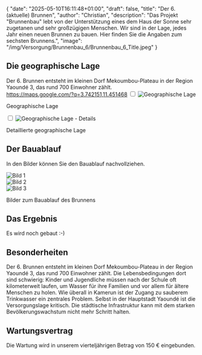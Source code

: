 {
    "date": "2025-05-10T16:11:48+01:00",
    "draft": false,
    "title": "Der 6. (aktuelle) Brunnen",
    "author": "Christian",
    "description": "Das Projekt \"Brunnenbau\" lebt von der Unterstützung eines dem Haus der Sonne sehr zugetanen und sehr großzügigen Menschen. Wir sind in der Lage, jedes Jahr einen neuen Brunnen zu bauen. Hier finden Sie die Angaben zum sechsten Brunnens.",
    "image": "/img/Versorgung/Brunnenbau_6/Brunnenbau_6_Title.jpeg"
}
## Die geographische Lage
Der 6. Brunnen entsteht im kleinen Dorf Mekoumbou-Plateau in der Region Yaoundé 3, das rund 700 Einwohner zählt.  
https://maps.google.com/?q=3.742151,11.451468
<input type="checkbox" id="expand-image1" />
<label for="expand-image1">
  <img class="img-centered" src="/img/Versorgung/Brunnenbau_6/GeographischeLage_Kamerun.png#imagemd"     alt="Geographische Lage" />
</label>
<p class="img-caption">Geographische Lage</p>
<input type="checkbox" id="expand-image2" />
<label for="expand-image2">
  <img class="img-centered" src="/img/Versorgung/Brunnenbau_6/GeographischeLage_Details.png#imagemd"     alt="Geographische Lage - Details" />
</label>
<p class="img-caption">Detaillierte geographische Lage</p>

## Der Bauablauf
In den Bilder können Sie den Bauablauf nachvollziehen.
<div class="swiper-container swiper-container-portrait">
  <div class="swiper-wrapper">
    <div class="swiper-slide">
        <img src="/img/Versorgung/Brunnenbau_6/Fortschritt (1).jpg" alt="Bild 1" />
    </div>
    <div class="swiper-slide">
        <img src="/img/Versorgung/Brunnenbau_6/Fortschritt (1).jpeg" alt="Bild 2" />
    </div>
    <div class="swiper-slide">
        <img src="/img/Versorgung/Brunnenbau_6/Fortschritt (2).jpeg" alt="Bild 3" />
    </div>
  </div>
  <!-- Navigation -->
  <div class="swiper-button-prev"></div>
  <div class="swiper-button-next"></div>
  <div class="swiper-pagination"></div>
</div>
<p class="img-caption">Bilder zum Bauablauf des Brunnens</p>

## Das Ergebnis
Es wird noch gebaut :-)

## Besonderheiten
Der 6. Brunnen entsteht im kleinen Dorf Mekoumbou-Plateau in der Region Yaoundé 3, das rund 700 Einwohner zählt.
Die Lebensbedingungen dort sind schwierig: Kinder und Jugendliche müssen nach der Schule oft kilometerweit laufen, um Wasser für ihre Familien und vor allem für ältere Menschen zu holen. Wie überall in Kamerun ist der Zugang zu sauberem Trinkwasser ein zentrales Problem. Selbst in der Hauptstadt Yaoundé ist die Versorgungslage kritisch. Die städtische Infrastruktur kann mit dem starken Bevölkerungswachstum nicht mehr Schritt halten.

## Wartungsvertrag
Die Wartung wird in unserem vierteljährigen Betrag von 150 € eingebunden.
